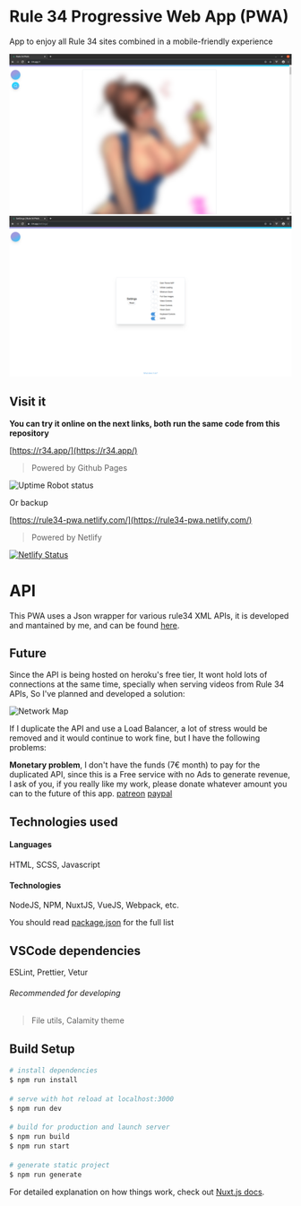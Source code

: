 # Rule 34 Progressive Web App (PWA)

App to enjoy all Rule 34 sites combined in a mobile-friendly experience

![Dashboard Preview](.github/images/dashboard.png)
![Settings Preview](.github/images/settings.png)

## Visit it

**You can try it online on the next links, both run the same code from this repository**

[https://r34.app/](https://r34.app/)
> Powered by Github Pages

![Uptime Robot status](https://img.shields.io/uptimerobot/status/m783780173-8cc12bab199ae89671203f69?style=for-the-badge)

Or backup

[https://rule34-pwa.netlify.com/](https://rule34-pwa.netlify.com/)
> Powered by Netlify

[![Netlify Status](https://api.netlify.com/api/v1/badges/703629e2-193f-4bb0-9349-f02a22d50ed1/deploy-status)](https://app.netlify.com/sites/rule34-pwa/deploys)

# API

This PWA uses a Json wrapper for various rule34 XML APIs, it is developed and mantained by me, and can be found [here](https://github.com/VoidlessSeven7/Rule-34-App-Original-API).

## Future

Since the API is being hosted on heroku's free tier, It wont hold lots of connections at the same time, specially when serving videos from Rule 34 APIs, So I've planned and developed a solution:

![Network Map](.github/images/map.png)

If I duplicate the API and use a Load Balancer, a lot of stress would be removed and it would continue to work fine, but I have the following problems: 

**Monetary problem**, I don't have the funds (7€ month) to pay for the duplicated API, since this is a Free service with no Ads to generate revenue, I ask of you, if you really like my work, please donate whatever amount you can to the future of this app.
[patreon](https://patreon.com/VoidlessSeven7)
[paypal](https://www.paypal.me/Alejandrorr7)


## Technologies used

#### Languages 
HTML, SCSS, Javascript

#### Technologies
NodeJS, NPM, NuxtJS, VueJS, Webpack, etc.

You should read [package.json](package.json) for the full list

## VSCode dependencies
ESLint, Prettier, Vetur

###### Recommended for developing
> File utils, Calamity theme

## Build Setup

``` bash
# install dependencies
$ npm run install

# serve with hot reload at localhost:3000
$ npm run dev

# build for production and launch server
$ npm run build
$ npm run start

# generate static project
$ npm run generate
```

For detailed explanation on how things work, check out [Nuxt.js docs](https://nuxtjs.org).
